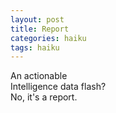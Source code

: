 ```yaml
---
layout: post
title: Report
categories: haiku
tags: haiku
---
```

An actionable  
Intelligence data flash?  
No, it's a report.